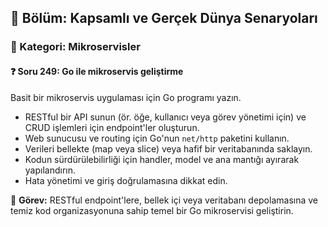 ## 📘 Bölüm: Kapsamlı ve Gerçek Dünya Senaryoları  
### 🔹 Kategori: Mikroservisler  
#### ❓ Soru 249: Go ile mikroservis geliştirme

Basit bir mikroservis uygulaması için Go programı yazın.

- RESTful bir API sunun (ör. öğe, kullanıcı veya görev yönetimi için) ve CRUD işlemleri için endpoint'ler oluşturun.
- Web sunucusu ve routing için Go'nun `net/http` paketini kullanın.
- Verileri bellekte (map veya slice) veya hafif bir veritabanında saklayın.
- Kodun sürdürülebilirliği için handler, model ve ana mantığı ayırarak yapılandırın.
- Hata yönetimi ve giriş doğrulamasına dikkat edin.

🔧 **Görev:** RESTful endpoint'lere, bellek içi veya veritabanı depolamasına ve temiz kod organizasyonuna sahip temel bir Go mikroservisi geliştirin.
